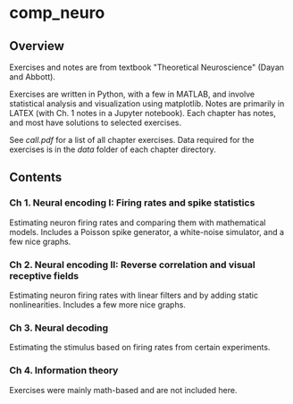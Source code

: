 # comp_neuro

## Overview

Exercises and notes are from textbook "Theoretical Neuroscience" (Dayan and Abbott).

Exercises are written in Python, with a few in MATLAB, and involve statistical analysis and visualization using matplotlib. Notes are primarily in LATEX (with Ch. 1 notes in a Jupyter notebook). Each chapter has notes, and most have solutions to selected exercises.

See *call.pdf* for a list of all chapter exercises. Data required for the exercises is in the *data* folder of each chapter directory.

## Contents

### Ch 1. Neural encoding I: Firing rates and spike statistics
Estimating neuron firing rates and comparing them with mathematical models. Includes a Poisson spike generator, a white-noise simulator, and a few nice graphs.

### Ch 2. Neural encoding II: Reverse correlation and visual receptive fields
Estimating neuron firing rates with linear filters and by adding static nonlinearities. Includes a few more nice graphs.

### Ch 3. Neural decoding
Estimating the stimulus based on firing rates from certain experiments.

### Ch 4. Information theory
Exercises were mainly math-based and are not included here.
